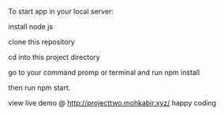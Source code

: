 To start app in your local server:

install node js

clone this repository

cd into this project directory

go to your command promp or terminal and run npm install

then run npm start.

view live demo @ http://projecttwo.mohkabir.xyz/ happy coding
